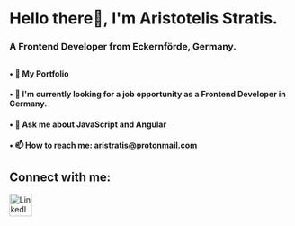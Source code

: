 # Hello there👋, I'm Aristotelis Stratis.
### A Frontend Developer from Eckernförde, Germany.
##
#### • 📖 My Portfolio
#### • 🔭 I'm currently looking for a job opportunity as a Frontend Developer in Germany.
#### • 💬 Ask me about JavaScript and Angular
#### • 📫 How to reach me: [aristratis@protonmail.com](mailto:aristratis@protonmail.com)
## Connect with me:

<a href="https://www.linkedin.com/in/aristotelis-stratis-9647002b8/">
    <img src="https://github.com/Aristotelis-Stratis/Aristotelis-Stratis/assets/118734020/d9304913-3780-40f8-8818-c17c3d23ea9b" width="40" alt="LinkedIn">
</a>


<!--
**Aristotelis-Stratis/Aristotelis-Stratis** is a ✨ _special_ ✨ repository because its `README.md` (this file) appears on your GitHub profile.

Here are some ideas to get you started:


- 🔭 I’m currently working on ...
- 🌱 I’m currently learning ...
- 👯 I’m looking to collaborate on ...
- 🤔 I’m looking for help with ...
- 💬 Ask me about ...
- 📫 How to reach me: ...
- 😄 Pronouns: ...
- ⚡ Fun fact: ...
-->
